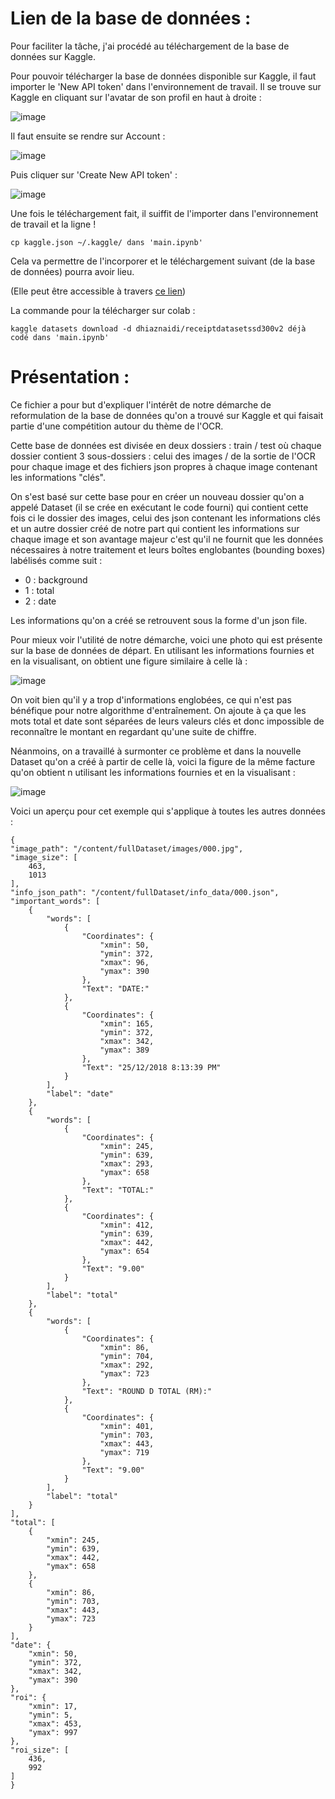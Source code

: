 # Lien de la base de données : 

Pour faciliter la tâche, j'ai procédé au téléchargement de la base de données sur Kaggle.

Pour pouvoir télécharger la base de données disponible sur Kaggle, il faut importer le 'New API token' dans l'environnement de travail. Il se trouve sur Kaggle en cliquant sur l'avatar de son profil en haut à droite : 

![image](images/image3.png)

Il faut ensuite se rendre sur Account :

![image](images/image4.png)

Puis cliquer sur 'Create New API token' :

![image](images/image5.png)

Une fois le téléchargement fait, il suiffit de l'importer dans l'environnement de travail et la ligne ! 

    cp kaggle.json ~/.kaggle/ dans 'main.ipynb' 

Cela va permettre de l'incorporer et le téléchargement suivant (de la base de données) pourra avoir lieu. 

(Elle peut être accessible à travers [ce lien](https://www.kaggle.com/datasets/dhiaznaidi/receiptdatasetssd300v2))

La commande pour la télécharger sur colab : 

    kaggle datasets download -d dhiaznaidi/receiptdatasetssd300v2 déjà codé dans 'main.ipynb'

# Présentation : 

Ce fichier a pour but d'expliquer l'intérêt de notre démarche de reformulation de la base de données qu'on a trouvé sur Kaggle et qui faisait partie d'une compétition autour du thème de l'OCR.

Cette base de données est divisée en deux dossiers : train / test où chaque dossier contient 3 sous-dossiers : celui des images / de la sortie de l'OCR pour chaque image et des fichiers json propres à chaque image contenant les informations "clés".

On s'est basé sur cette base pour en créer un nouveau dossier qu'on a appelé Dataset (il se crée en exécutant le code fourni) qui contient cette fois ci le dossier des images, celui des json contenant les informations clés et un autre dossier créé de notre part qui contient les informations sur chaque image et son avantage majeur c'est qu'il ne fournit que les données nécessaires à notre traitement et leurs boîtes englobantes (bounding boxes) labélisés comme suit : 
* 0 : background
* 1 : total
* 2 : date 

Les informations qu'on a créé se retrouvent sous la forme d'un json file.

Pour mieux voir l'utilité de notre démarche, voici une photo qui est présente sur la base de données de départ. En utilisant les informations fournies et en la visualisant, on obtient une figure similaire à celle là : 

![image](images/image1.png)

On voit bien qu'il y a trop d'informations englobées, ce qui n'est pas bénéfique pour notre algorithme d'entraînement. On ajoute à ça que les mots total et date sont séparées de leurs valeurs clés et donc impossible de reconnaître le montant en regardant qu'une suite de chiffre.

Néanmoins, on a travaillé à surmonter ce problème et dans la nouvelle Dataset qu'on a créé à partir de celle là, voici la figure de la même facture qu'on obtient n utilisant les informations fournies et en la visualisant :

![image](images/image2.png) 

Voici un aperçu pour cet exemple qui s'applique à toutes les autres données : 




    {
    "image_path": "/content/fullDataset/images/000.jpg",
    "image_size": [
        463,
        1013
    ],
    "info_json_path": "/content/fullDataset/info_data/000.json",
    "important_words": [
        {
            "words": [
                {
                    "Coordinates": {
                        "xmin": 50,
                        "ymin": 372,
                        "xmax": 96,
                        "ymax": 390
                    },
                    "Text": "DATE:"
                },
                {
                    "Coordinates": {
                        "xmin": 165,
                        "ymin": 372,
                        "xmax": 342,
                        "ymax": 389
                    },
                    "Text": "25/12/2018 8:13:39 PM"
                }
            ],
            "label": "date"
        },
        {
            "words": [
                {
                    "Coordinates": {
                        "xmin": 245,
                        "ymin": 639,
                        "xmax": 293,
                        "ymax": 658
                    },
                    "Text": "TOTAL:"
                },
                {
                    "Coordinates": {
                        "xmin": 412,
                        "ymin": 639,
                        "xmax": 442,
                        "ymax": 654
                    },
                    "Text": "9.00"
                }
            ],
            "label": "total"
        },
        {
            "words": [
                {
                    "Coordinates": {
                        "xmin": 86,
                        "ymin": 704,
                        "xmax": 292,
                        "ymax": 723
                    },
                    "Text": "ROUND D TOTAL (RM):"
                },
                {
                    "Coordinates": {
                        "xmin": 401,
                        "ymin": 703,
                        "xmax": 443,
                        "ymax": 719
                    },
                    "Text": "9.00"
                }
            ],
            "label": "total"
        }
    ],
    "total": [
        {
            "xmin": 245,
            "ymin": 639,
            "xmax": 442,
            "ymax": 658
        },
        {
            "xmin": 86,
            "ymin": 703,
            "xmax": 443,
            "ymax": 723
        }
    ],
    "date": {
        "xmin": 50,
        "ymin": 372,
        "xmax": 342,
        "ymax": 390
    },
    "roi": {
        "xmin": 17,
        "ymin": 5,
        "xmax": 453,
        "ymax": 997
    },
    "roi_size": [
        436,
        992
    ]
    }
